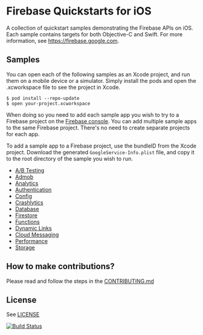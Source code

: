 # Firebase Quickstarts for iOS

A collection of quickstart samples demonstrating the Firebase APIs on iOS. Each sample contains targets
for both Objective-C and Swift. For more information, see https://firebase.google.com.

## Samples

You can open each of the following samples as an Xcode project, and run
them on a mobile device or a simulator. Simply install the pods and open
the .xcworkspace file to see the project in Xcode.
```
$ pod install --repo-update
$ open your-project.xcworkspace
```
When doing so you need to add each sample app you wish to try to a Firebase
project on the [Firebase console](https://console.firebase.google.com).
You can add multiple sample apps to the same Firebase project.
There's no need to create separate projects for each app.

To add a sample app to a Firebase project, use the bundleID from the Xcode project.
Download the generated `GoogleService-Info.plist` file, and copy it to the root
directory of the sample you wish to run.

- [A/B Testing](abtesting/README.md)
- [Admob](admob/README.md)
- [Analytics](analytics/README.md)
- [Authentication](authentication/README.md)
- [Config](config/README.md)
- [Crashlytics](crashlytics/README.md)
- [Database](database/README.md)
- [Firestore](firestore/README.md)
- [Functions](functions/README.md)
- [Dynamic Links](dynamiclinks/README.md)
- [Cloud Messaging](messaging/README.md)
- [Performance](performance/README.md)
- [Storage](storage/README.md)

## How to make contributions?
Please read and follow the steps in the [CONTRIBUTING.md](CONTRIBUTING.md)

## License
See [LICENSE](LICENSE)

[![Build Status](https://travis-ci.org/firebase/quickstart-ios.svg?branch=master)](https://travis-ci.org/firebase/quickstart-ios)

